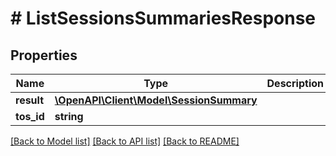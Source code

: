 # # ListSessionsSummariesResponse

## Properties

Name | Type | Description | Notes
------------ | ------------- | ------------- | -------------
**result** | [**\OpenAPI\Client\Model\SessionSummary**](SessionSummary.md) |  | [optional]
**tos_id** | **string** |  | [optional]

[[Back to Model list]](../../README.md#models) [[Back to API list]](../../README.md#endpoints) [[Back to README]](../../README.md)
